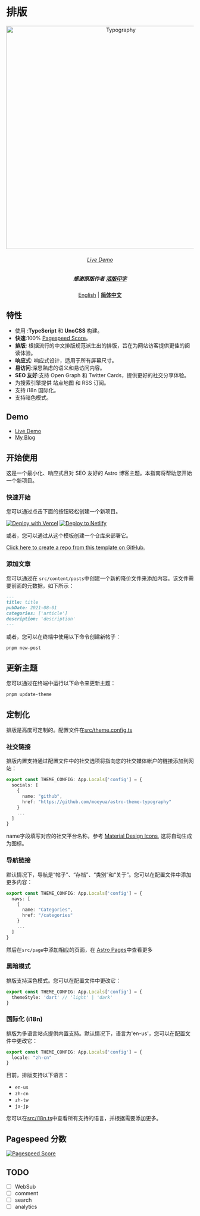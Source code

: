 # 排版

<p align='center'>
  <img src='./public/typograph-og.jpg' alt='Typography' width='600'/>
</p>
<h6 align='center'>
<a href="https://astro-theme-typography.vercel.app/">Live Demo</a>
</h6>
<h5 align='center'>
<b>感谢原版作者 <a href="https://github.com/sumimakito/hexo-theme-typography">活版印字</a></b>
</h5>



<p align='center'>
<a href="https://github.com/moeyua/astro-theme-typography/blob/main/README.md">English</a> | <b><a href="https://github.com/moeyua/astro-theme-typography/blob/main/README.zh-CN.md">简体中文</a></b>
</p>


## 特性

- 使用 :**TypeScript** 和 **UnoCSS** 构建。
- **快速**:100% [Pagespeed Score](https://pagespeed.web.dev/analysis/https-astro-theme-typography-vercel-app/j34nq9tx0s?form_factor=desktop)。
- **排版**: 根据流行的中文排版规范派生出的排版，旨在为网站访客提供更佳的阅读体验。
- **响应式**: 响应式设计，适用于所有屏幕尺寸。
- **易访问**:深思熟虑的语义和易访问内容。
- **SEO 友好**:支持 Open Graph 和 Twitter Cards，提供更好的社交分享体验。
- 为搜索引擎提供 站点地图 和 RSS 订阅。
- 支持 i18n 国际化。
- 支持暗色模式。

## Demo

- [Live Demo](https://astro-theme-typography.vercel.app/)
- [My Blog](https://blog.moeyua.com/)

## 开始使用


这是一个最小化、响应式且对 SEO 友好的 Astro 博客主题。本指南将帮助您开始一个新项目。

### 快速开始


您可以通过点击下面的按钮轻松创建一个新项目。

[![Deploy with Vercel](https://vercel.com/button)](https://vercel.com/new/clone?repository-url=https%3A%2F%2Fgithub.com%2Fmoeyua%2Fastro-theme-typography)
[![Deploy to Netlify](https://www.netlify.com/img/deploy/button.svg)](https://app.netlify.com/start/deploy?repository=https%3A%2F%2Fgithub.com%2Fmoeyua%2Fastro-theme-typography)

或者，您可以通过从这个模板创建一个仓库来部署它。

[Click here to create a repo from this template on GitHub.](https://github.com/new?template_name=astro-theme-typography&template_owner=moeyua)

### 添加文章

您可以通过在 `src/content/posts`中创建一个新的降价文件来添加内容。该文件需要前面的元数据，如下所示：

```md
---
title: title
pubDate: 2021-08-01
categories: ['article']
description: 'description'
---
```

或者，您可以在终端中使用以下命令创建新帖子：

```bash
pnpm new-post
```

## 更新主题

您可以通过在终端中运行以下命令来更新主题：

```bash
pnpm update-theme
```

## 定制化

排版是高度可定制的。配置文件在[src/theme.config.ts](src/theme.config.ts)

### 社交链接

排版内置支持通过配置文件中的社交选项将指向您的社交媒体帐户的链接添加到网站：

```ts
export const THEME_CONFIG: App.Locals['config'] = {
  socials: [
    {
      name: "github",
      href: "https://github.com/moeyua/astro-theme-typography"
    }
    ...
  ]
}
```

name字段填写对应的社交平台名称，参考 [Material Design Icons](https://pictogrammers.com/library/mdi/),
这将自动生成为图标。

### 导航链接

默认情况下，导航是“帖子”、“存档”、“类别”和“关于”。您可以在配置文件中添加更多内容：

```ts
export const THEME_CONFIG: App.Locals['config'] = {
  navs: [
    {
      name: "Categories",
      href: "/categories"
    }
    ...
  ]
}
```

然后在`src/page`中添加相应的页面，在 [Astro Pages](https://docs.astro.build/en/core-concepts/astro-pages/)中查看更多

### 黑暗模式

排版支持深色模式。您可以在配置文件中更改它：

```ts
export const THEME_CONFIG: App.Locals['config'] = {
  themeStyle: 'dart' // 'light' | 'dark'
}
```


### 国际化 (i18n)

排版为多语言站点提供内置支持。默认情况下，语言为'en-us'，您可以在配置文件中更改它：

```ts
export const THEME_CONFIG: App.Locals['config'] = {
  locale: "zh-cn"
}
```

目前，排版支持以下语言：
- `en-us`
- `zh-cn`
- `zh-tw`
- `ja-jp`

您可以在[src/i18n.ts](src/i18n.ts)中查看所有支持的语言，并根据需要添加更多。

## Pagespeed 分数

[![Pagespeed Score](https://github.com/moeyua/astro-theme-typography/assets/45156493/2272f576-d6ff-49ef-a294-5c2acf365907)](https://pagespeed.web.dev/analysis/https-astro-theme-typography-vercel-app/j34nq9tx0s?form_factor=desktop)

## TODO 

- [ ] WebSub
- [ ] comment
- [ ] search
- [ ] analytics
